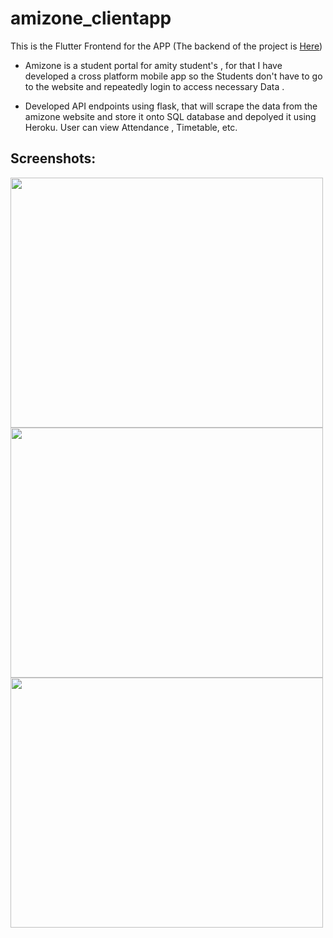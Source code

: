 # amizone_clientapp
This is the Flutter Frontend for the APP (The backend of the project is [Here](https://github.com/NeelParihar/amizone-backend))

- Amizone is a student portal for amity student's , for that I have developed a cross platform mobile app so the Students don't have to go to the website and repeatedly login to access necessary Data .

- Developed API endpoints using flask, that will scrape the data from the amizone website and store it onto SQL database and depolyed it using Heroku. User can view Attendance , Timetable, etc. 

## Screenshots:
<img src="screenshots/login.png" height="400" width="500" >

<img src="screenshots/home.png" height="400" width="500" >

<img src="screenshots/timetable.png" height="400" width="500" >
